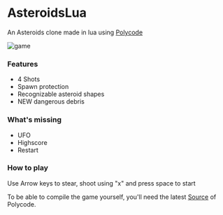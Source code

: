 # AsteroidsLua
An Asteroids clone made in lua using [Polycode](http://www.polycode.org) 

![game](https://thumbs.gfycat.com/FirsthandFrequentAtlasmoth-size_restricted.gif)

### Features
* 4 Shots 
* Spawn protection
* Recognizable asteroid shapes
* NEW dangerous debris

### What's missing
* UFO
* Highscore
* Restart

### How to play
Use Arrow keys to stear,
shoot using "x" and press space to start

To be able to compile the game yourself, you'll need the latest [Source](https://github.com/ivansafrin/Polycode/tree/goodbye_cmake) of Polycode.
